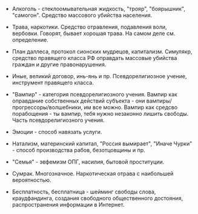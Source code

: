- Алкоголь - стеклоомывательная жидкость, "трояр", "боярышник", "самогон".
Средство массового убийства населения.

- Трава, наркотики. Средство отравления, подавления воли, вербовки. Говорят, бывает хорошая трава. На самом деле см. определение.

- План даллеса, протокол сионских мудрецов, капитализм.
Симулякр, средство правящего класса РФ оправдать массовые убийства граждан и другие правонарушения.

- Иные, великий договор, инь-янь и пр. Псевдорелигиозное учение, инструмент правящего класса.

- "Вампир" - категория псевдорелигиозного учения. Вампир как оправдание собственных действий субъекта - они вампиры/прогрессоры/волшебники, им все можно. Вампир как средсво порабощения - ты вампир, тебя нужно незаконно лишить свободы. Часть псевдорелигиозного учения.

- Эмоции - способ навязать услуги. 

- Натализм, материнский капитал, "Россия вымирает", "Иначе Чурки" - способ производства рабов, безотцовщины и пр.

- "Семья" - эвфемизм ОПГ, насилия, бытовой проституции. 

- Сумрак. Многозначное. Наркотическая отрава с наибольшей вероятностью.

- Бесплатность, бесплатница - шейминг свободы слова, краудфандинга, создания свободного общественного достояния, распространения информации в Интернет.

